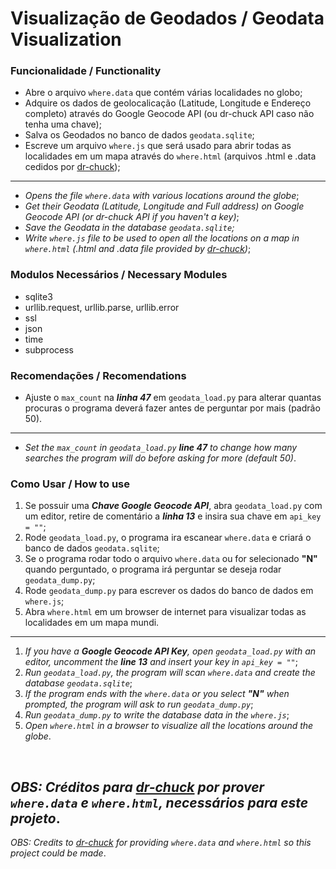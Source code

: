 # Visualização de Geodados / Geodata Visualization

### Funcionalidade / Functionality
- Abre o arquivo `where.data` que contém várias localidades no globo;
- Adquire os dados de geolocalicação (Latitude, Longitude e Endereço completo) através do Google Geocode API (ou dr-chuck API caso não tenha uma chave);
- Salva os Geodados no banco de dados `geodata.sqlite`;
- Escreve um arquivo `where.js` que será usado para abrir todas as localidades em um mapa através do `where.html` (arquivos .html e .data cedidos por [dr-chuck](https://py4e-data.dr-chuck.net/));
---
- *Opens the file `where.data` with various locations around the globe*;
- *Get their Geodata (Latitude, Longitude and Full address) on Google Geocode API (or dr-chuck API if you haven't a key)*;
- *Save the Geodata in the database `geodata.sqlite`;*
- *Write `where.js` file to be used to open all the locations on a map in `where.html` (.html and .data file provided by [dr-chuck](https://py4e-data.dr-chuck.net/))*;

### Modulos Necessários / Necessary Modules
- sqlite3
- urllib.request, urllib.parse, urllib.error
- ssl
- json
- time
- subprocess

### Recomendações / Recomendations
- Ajuste o `max_count` na ***linha 47*** em `geodata_load.py` para alterar quantas procuras o programa deverá fazer antes de perguntar por mais (padrão 50).
---
- *Set the `max_count` in `geodata_load.py` ***line 47*** to change how many searches the program will do before asking for more (default 50)*.

### Como Usar / How to use
1. Se possuir uma ***Chave Google Geocode API***, abra `geodata_load.py` com um editor, retire de comentário a ***linha 13*** e insira sua chave em `api_key = ""`;
2. Rode `geodata_load.py`, o programa ira escanear `where.data` e criará o banco de dados `geodata.sqlite`;
3. Se o programa rodar todo o arquivo `where.data` ou for selecionado **"N"** quando perguntado, o programa irá perguntar se deseja rodar `geodata_dump.py`;
4. Rode `geodata_dump.py` para escrever os dados do banco de dados em `where.js`;
5. Abra `where.html` em um browser de internet para visualizar todas as localidades em um mapa mundi.
---
1. *If you have a ***Google Geocode API Key***, open `geodata_load.py` with an editor, uncomment the ***line 13*** and insert your key in `api_key = ""`*;
2. *Run `geodata_load.py`, the program will scan `where.data` and create the database `geodata.sqlite`*;
3. *If the program ends with the `where.data` or you select **"N"** when prompted, the program will ask to run `geodata_dump.py`*;
4. *Run `geodata_dump.py` to write the database data in the `where.js`*;
5. *Open `where.html` in a browser to visualize all the locations around the globe*.

<p>&nbsp;</p>

*OBS: Créditos para [dr-chuck](https://py4e-data.dr-chuck.net/) por prover `where.data` e `where.html`, necessários para este projeto*.  
---
*OBS: Credits to [dr-chuck](https://py4e-data.dr-chuck.net/) for providing `where.data` and `where.html` so this project could be made*.
